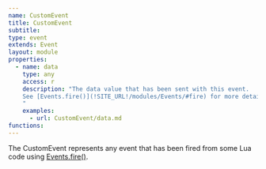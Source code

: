 ```yaml
---
name: CustomEvent
title: CustomEvent
subtitle:
type: event
extends: Event
layout: module
properties:  
  - name: data
    type: any
    access: r
    description: "The data value that has been sent with this event.
    See [Events.fire()](!SITE_URL!/modules/Events/#fire) for more details on this.
    "
    examples:
      - url: CustomEvent/data.md
functions:
---
```


The <span class="notranslate">CustomEvent</span> represents any event that has been fired from some Lua code using
[Events.fire()](/modules/Events/#fire).
